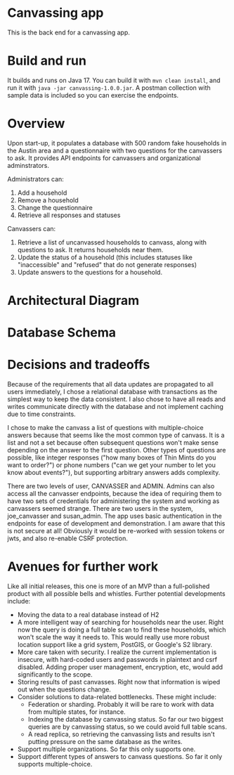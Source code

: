 # Canvassing app
This is the back end for a canvassing app.

# Build and run
It builds and runs on Java 17. You can build it with `mvn clean install`, and run it with `java -jar canvassing-1.0.0.jar`. 
A postman collection with sample data is included so you can exercise the endpoints.

# Overview
Upon start-up, it populates a database with 500 random fake households in the Austin area and a 
questionnaire with two questions for the canvassers to ask. It provides API endpoints for canvassers and organizational adminstrators.

Administrators can:
1. Add a household
2. Remove a household
3. Change the questionnaire
4. Retrieve all responses and statuses

Canvassers can:
1. Retrieve a list of uncanvassed households to canvass, along with questions to ask. It returns households near them.
2. Update the status of a household (this includes statuses like "inaccessible" and "refused" that do not generate responses)
3. Update answers to the questions for a household.

# Architectural Diagram

# Database Schema

# Decisions and tradeoffs
Because of the requirements that all data updates are propagated to all users immediately,
I chose a relational database with transactions as the simplest way to keep the data consistent. 
I also chose to have all reads and writes communicate directly with the database and not implement caching 
due to time constraints. 

I chose to make the canvass a list of questions with multiple-choice answers because that seems
like the most common type of canvass. It is a list and not a set because often subsequent questions won't make sense
depending on the answer to the first question. Other types of questions are possible, like integer responses
("how many boxes of Thin Mints do you want to order?") or phone numbers ("can we get your number to 
let you know about events?"), but supporting arbitrary answers adds complexity. 

There are two levels of user, CANVASSER and ADMIN. Admins can also access all the canvasser endpoints, because
the idea of requiring them to have two sets of credentials for administering the system and working as canvassers seemed strange.
There are two users in the system, joe_canvasser and susan_admin. The app uses basic authentication in the endpoints for 
ease of development and demonstration. I am aware that this is not secure at all! Obviously it would be re-worked with session tokens
or jwts, and also re-enable CSRF protection.

# Avenues for further work
Like all initial releases, this one is more of an MVP than a full-polished product with all possible bells and whistles.
Further potential developments include:
* Moving the data to a real database instead of H2 
* A more intelligent way of searching for households near the user. Right now the query is doing a full table scan to find these households, which won't scale the way it needs to. This would really use more robust location support like a grid system, PostGIS, or Google's S2 library.
* More care taken with security. I realize the current implementation is insecure, with hard-coded users and passwords in plaintext and csrf disabled. Adding proper user management, encryption, etc, would add significantly to the scope.
* Storing results of past canvasses. Right now that information is wiped out when the questions change.
* Consider solutions to data-related bottlenecks. These might include:
    * Federation or sharding. Probably it will be rare to work with data from multiple states, for instance.
    * Indexing the database by canvassing status. So far our two biggest queries are by canvassing status, so we could avoid full table scans.
    * A read replica, so retrieving the canvassing lists and results isn't putting pressure on the same database as the writes.
* Support multiple organizations. So far this only supports one.
* Support different types of answers to canvass questions. So far it only supports multiple-choice.
